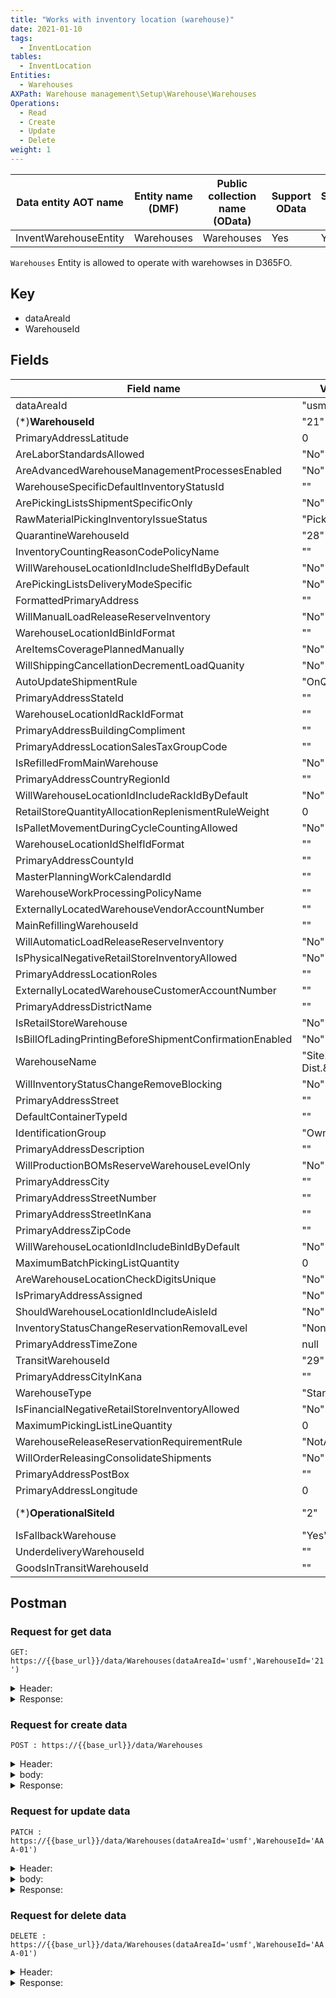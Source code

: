 ```yaml
---
title: "Works with inventory location (warehouse)"
date: 2021-01-10
tags:
  - InventLocation
tables:
  - InventLocation
Entities: 
  - Warehouses
AXPath: Warehouse management\Setup\Warehouse\Warehouses
Operations:
  - Read
  - Create
  - Update
  - Delete
weight: 1
---
```


| Data entity AOT name  | Entity name (DMF) | Public collection name (OData) | Support OData | Support DMF | Category | ReadOnly |
| --------------------- | ----------------- | ------------------------------ | ------------- | ----------- | -------- | -------- |
| InventWarehouseEntity | Warehouses        | Warehouses                     | Yes           | Yes         | Master   | No       |

`Warehouses` Entity is allowed to operate with warehowses in D365FO.

## Key

- dataAreaId
- WarehouseId

## Fields

| Field name                                              | Value example          | Description    |
| ------------------------------------------------------- | ---------------------- | -------------- |
| dataAreaId                                              | "usmf"                 | Company        |
| (*)__WarehouseId__                                      | "21"                   | WarehouseId    |
| PrimaryAddressLatitude                                  | 0                      |                |
| AreLaborStandardsAllowed                                | "No"                   |                |
| AreAdvancedWarehouseManagementProcessesEnabled          | "No"                   |                |
| WarehouseSpecificDefaultInventoryStatusId               | ""                     |                |
| ArePickingListsShipmentSpecificOnly                     | "No"                   |                |
| RawMaterialPickingInventoryIssueStatus                  | "Pick"                 |                |
| QuarantineWarehouseId                                   | "28"                   |                |
| InventoryCountingReasonCodePolicyName                   | ""                     |                |
| WillWarehouseLocationIdIncludeShelfIdByDefault          | "No"                   |                |
| ArePickingListsDeliveryModeSpecific                     | "No"                   |                |
| FormattedPrimaryAddress                                 | ""                     |                |
| WillManualLoadReleaseReserveInventory                   | "No"                   |                |
| WarehouseLocationIdBinIdFormat                          | ""                     |                |
| AreItemsCoveragePlannedManually                         | "No"                   |                |
| WillShippingCancellationDecrementLoadQuanity            | "No"                   |                |
| AutoUpdateShipmentRule                                  | "OnQuantityDecrease"   |                |
| PrimaryAddressStateId                                   | ""                     |                |
| WarehouseLocationIdRackIdFormat                         | ""                     |                |
| PrimaryAddressBuildingCompliment                        | ""                     |                |
| PrimaryAddressLocationSalesTaxGroupCode                 | ""                     |                |
| IsRefilledFromMainWarehouse                             | "No"                   |                |
| PrimaryAddressCountryRegionId                           | ""                     |                |
| WillWarehouseLocationIdIncludeRackIdByDefault           | "No"                   |                |
| RetailStoreQuantityAllocationReplenismentRuleWeight     | 0                      |                |
| IsPalletMovementDuringCycleCountingAllowed              | "No"                   |                |
| WarehouseLocationIdShelfIdFormat                        | ""                     |                |
| PrimaryAddressCountyId                                  | ""                     |                |
| MasterPlanningWorkCalendardId                           | ""                     |                |
| WarehouseWorkProcessingPolicyName                       | ""                     |                |
| ExternallyLocatedWarehouseVendorAccountNumber           | ""                     |                |
| MainRefillingWarehouseId                                | ""                     |                |
| WillAutomaticLoadReleaseReserveInventory                | "No"                   |                |
| IsPhysicalNegativeRetailStoreInventoryAllowed           | "No"                   |                |
| PrimaryAddressLocationRoles                             | ""                     |                |
| ExternallyLocatedWarehouseCustomerAccountNumber         | ""                     |                |
| PrimaryAddressDistrictName                              | ""                     |                |
| IsRetailStoreWarehouse                                  | "No"                   |                |
| IsBillOfLadingPrintingBeforeShipmentConfirmationEnabled | "No"                   |                |
| WarehouseName                                           | "Site2-Dist.&Shipping" | Warehouse name |
| WillInventoryStatusChangeRemoveBlocking                 | "No"                   |                |
| PrimaryAddressStreet                                    | ""                     |                |
| DefaultContainerTypeId                                  | ""                     |                |
| IdentificationGroup                                     | "OwnStock"             |                |
| PrimaryAddressDescription                               | ""                     |                |
| WillProductionBOMsReserveWarehouseLevelOnly             | "No"                   |                |
| PrimaryAddressCity                                      | ""                     |                |
| PrimaryAddressStreetNumber                              | ""                     |                |
| PrimaryAddressStreetInKana                              | ""                     |                |
| PrimaryAddressZipCode                                   | ""                     |                |
| WillWarehouseLocationIdIncludeBinIdByDefault            | "No"                   |                |
| MaximumBatchPickingListQuantity                         | 0                      |                |
| AreWarehouseLocationCheckDigitsUnique                   | "No"                   |                |
| IsPrimaryAddressAssigned                                | "No"                   |                |
| ShouldWarehouseLocationIdIncludeAisleId                 | "No"                   |                |
| InventoryStatusChangeReservationRemovalLevel            | "None"                 |                |
| PrimaryAddressTimeZone                                  | null                   |                |
| TransitWarehouseId                                      | "29"                   |                |
| PrimaryAddressCityInKana                                | ""                     |                |
| WarehouseType                                           | "Standard"             |                |
| IsFinancialNegativeRetailStoreInventoryAllowed          | "No"                   |                |
| MaximumPickingListLineQuantity                          | 0                      |                |
| WarehouseReleaseReservationRequirementRule              | "NotApplicable"        |                |
| WillOrderReleasingConsolidateShipments                  | "No"                   |                |
| PrimaryAddressPostBox                                   | ""                     |                |
| PrimaryAddressLongitude                                 | 0                      |                |
| (*)__OperationalSiteId__                                | "2"                    | Warehouse site |
| IsFallbackWarehouse                                     | "Yes"                  |                |
| UnderdeliveryWarehouseId                                | ""                     |                |
| GoodsInTransitWarehouseId                               | ""                     |                |

## Postman

### Request for get data

`GET: https://{{base_url}}/data/Warehouses(dataAreaId='usmf',WarehouseId='21')`

<details>
    <summary>
    Header:
    </summary>

```json
OData-Version:4.0
OData-MaxVersion:4.0
Content-Type:application/json;odata.metadata=minimal
Accept:application/json;odata.metadata=minimal
Accept-Charset:UTF-8
Authorization:Bearer {{token}}
Host:{{base_url}}
```

</details>

<details>
<summary>
Response:
</summary>

```json
{
    "@odata.context": "{{base_url}}/data\$metadata#Warehouses/$entity",
    "@odata.etag": "W/\"JzAsMjI1NjU0MjE0MzA7MCwwOzAsNTYzNzE0NDgyOTswLDA7MCwwJw==\"",
    "dataAreaId": "usmf",
    "WarehouseId": "21",
    "PrimaryAddressLatitude": 0,
    "AreLaborStandardsAllowed": "No",
    "AreAdvancedWarehouseManagementProcessesEnabled": "No",
    "WarehouseSpecificDefaultInventoryStatusId": "",
    "ArePickingListsShipmentSpecificOnly": "No",
    "RawMaterialPickingInventoryIssueStatus": "Pick",
    "QuarantineWarehouseId": "28",
    "InventoryCountingReasonCodePolicyName": "",
    "WillWarehouseLocationIdIncludeShelfIdByDefault": "No",
    "ArePickingListsDeliveryModeSpecific": "No",
    "FormattedPrimaryAddress": "",
    "WillManualLoadReleaseReserveInventory": "No",
    "WarehouseLocationIdBinIdFormat": "",
    "AreItemsCoveragePlannedManually": "No",
    "WillShippingCancellationDecrementLoadQuanity": "No",
    "AutoUpdateShipmentRule": "OnQuantityDecrease",
    "PrimaryAddressStateId": "",
    "WarehouseLocationIdRackIdFormat": "",
    "PrimaryAddressBuildingCompliment": "",
    "PrimaryAddressLocationSalesTaxGroupCode": "",
    "IsRefilledFromMainWarehouse": "No",
    "PrimaryAddressCountryRegionId": "",
    "WillWarehouseLocationIdIncludeRackIdByDefault": "No",
    "RetailStoreQuantityAllocationReplenismentRuleWeight": 0,
    "IsPalletMovementDuringCycleCountingAllowed": "No",
    "WarehouseLocationIdShelfIdFormat": "",
    "PrimaryAddressCountyId": "",
    "MasterPlanningWorkCalendardId": "",
    "WarehouseWorkProcessingPolicyName": "",
    "ExternallyLocatedWarehouseVendorAccountNumber": "",
    "MainRefillingWarehouseId": "",
    "WillAutomaticLoadReleaseReserveInventory": "No",
    "IsPhysicalNegativeRetailStoreInventoryAllowed": "No",
    "PrimaryAddressLocationRoles": "",
    "ExternallyLocatedWarehouseCustomerAccountNumber": "",
    "PrimaryAddressDistrictName": "",
    "IsRetailStoreWarehouse": "No",
    "IsBillOfLadingPrintingBeforeShipmentConfirmationEnabled": "No",
    "WarehouseName": "Site 2 - Dist. & Shipping",
    "WillInventoryStatusChangeRemoveBlocking": "No",
    "PrimaryAddressStreet": "",
    "DefaultContainerTypeId": "",
    "IdentificationGroup": "OwnStock",
    "PrimaryAddressDescription": "",
    "WillProductionBOMsReserveWarehouseLevelOnly": "No",
    "PrimaryAddressCity": "",
    "PrimaryAddressStreetNumber": "",
    "PrimaryAddressStreetInKana": "",
    "PrimaryAddressZipCode": "",
    "WillWarehouseLocationIdIncludeBinIdByDefault": "No",
    "MaximumBatchPickingListQuantity": 0,
    "AreWarehouseLocationCheckDigitsUnique": "No",
    "IsPrimaryAddressAssigned": "No",
    "ShouldWarehouseLocationIdIncludeAisleId": "No",
    "InventoryStatusChangeReservationRemovalLevel": "None",
    "PrimaryAddressTimeZone": null,
    "TransitWarehouseId": "29",
    "PrimaryAddressCityInKana": "",
    "WarehouseType": "Standard",
    "IsFinancialNegativeRetailStoreInventoryAllowed": "No",
    "MaximumPickingListLineQuantity": 0,
    "WarehouseReleaseReservationRequirementRule": "NotApplicable",
    "WillOrderReleasingConsolidateShipments": "No",
    "PrimaryAddressPostBox": "",
    "PrimaryAddressLongitude": 0,
    "OperationalSiteId": "2",
    "IsFallbackWarehouse": "Yes",
    "UnderdeliveryWarehouseId": "",
    "GoodsInTransitWarehouseId": ""
}
```

</details>

### Request for create data

`POST : https://{{base_url}}/data/Warehouses`

<details>
    <summary>
    Header:
    </summary>

```json
OData-Version:4.0
OData-MaxVersion:4.0
Content-Type:application/json;odata.metadata=minimal
Accept:application/json;odata.metadata=minimal
Accept-Charset:UTF-8
Authorization:Bearer {{token}}
Host:{{base_url}}
```

</details>

<details>
    <summary>
    body:
    </summary>

```json
{
    "@odata.type":"#Microsoft.Dynamics.DataEntities.Warehouse",
    "WarehouseId": "AAA-01",
    "OperationalSiteId": "2"
}
```

</details>

<details>
<summary>
Response:

</summary>

```json
{
    "@odata.context": "https://{{base_url}}/data/$metadata#Warehouses/$entity",
    "@odata.etag": "W/\"JzEsNjg3MTk0ODI4NzE7MSw2ODcxOTQ4Mjc5NDswLDA7MCwwOzAsMCc=\"",
    "dataAreaId": "usmf",
    "WarehouseId": "AAA-01",
    "PrimaryAddressLatitude": 0,
    "AreLaborStandardsAllowed": "No",
    "AreAdvancedWarehouseManagementProcessesEnabled": "No",
    "WarehouseSpecificDefaultInventoryStatusId": "",
    "ArePickingListsShipmentSpecificOnly": "No",
    "RawMaterialPickingInventoryIssueStatus": "Pick",
    "QuarantineWarehouseId": "",
    "InventoryCountingReasonCodePolicyName": "",
    "WillWarehouseLocationIdIncludeShelfIdByDefault": "No",
    "ArePickingListsDeliveryModeSpecific": "No",
    "FormattedPrimaryAddress": "",
    "WillManualLoadReleaseReserveInventory": "No",
    "WarehouseLocationIdBinIdFormat": "",
    "AreItemsCoveragePlannedManually": "No",
    "WillShippingCancellationDecrementLoadQuanity": "No",
    "AutoUpdateShipmentRule": "OnQuantityDecrease",
    "PrimaryAddressStateId": "",
    "WarehouseLocationIdRackIdFormat": "",
    "PrimaryAddressBuildingCompliment": "",
    "PrimaryAddressLocationSalesTaxGroupCode": "",
    "IsRefilledFromMainWarehouse": "No",
    "PrimaryAddressCountryRegionId": "",
    "WillWarehouseLocationIdIncludeRackIdByDefault": "No",
    "RetailStoreQuantityAllocationReplenismentRuleWeight": 0,
    "IsPalletMovementDuringCycleCountingAllowed": "No",
    "WarehouseLocationIdShelfIdFormat": "",
    "PrimaryAddressCountyId": "",
    "MasterPlanningWorkCalendardId": "",
    "WarehouseWorkProcessingPolicyName": "",
    "ExternallyLocatedWarehouseVendorAccountNumber": "",
    "MainRefillingWarehouseId": "",
    "WillAutomaticLoadReleaseReserveInventory": "No",
    "IsPhysicalNegativeRetailStoreInventoryAllowed": "No",
    "PrimaryAddressLocationRoles": "",
    "ExternallyLocatedWarehouseCustomerAccountNumber": "",
    "PrimaryAddressDistrictName": "",
    "IsRetailStoreWarehouse": "No",
    "IsBillOfLadingPrintingBeforeShipmentConfirmationEnabled": "No",
    "WarehouseName": "",
    "WillInventoryStatusChangeRemoveBlocking": "No",
    "PrimaryAddressStreet": "",
    "DefaultContainerTypeId": "",
    "IdentificationGroup": null,
    "PrimaryAddressDescription": "",
    "WillProductionBOMsReserveWarehouseLevelOnly": "No",
    "PrimaryAddressCity": "",
    "PrimaryAddressStreetNumber": "",
    "PrimaryAddressStreetInKana": "",
    "PrimaryAddressZipCode": "",
    "WillWarehouseLocationIdIncludeBinIdByDefault": "No",
    "MaximumBatchPickingListQuantity": 0,
    "AreWarehouseLocationCheckDigitsUnique": "No",
    "IsPrimaryAddressAssigned": "No",
    "ShouldWarehouseLocationIdIncludeAisleId": "No",
    "InventoryStatusChangeReservationRemovalLevel": "None",
    "PrimaryAddressTimeZone": null,
    "TransitWarehouseId": "",
    "PrimaryAddressCityInKana": "",
    "WarehouseType": "Standard",
    "IsFinancialNegativeRetailStoreInventoryAllowed": "No",
    "MaximumPickingListLineQuantity": 0,
    "WarehouseReleaseReservationRequirementRule": "NotApplicable",
    "WillOrderReleasingConsolidateShipments": "No",
    "PrimaryAddressPostBox": "",
    "PrimaryAddressLongitude": 0,
    "OperationalSiteId": "2",
    "IsFallbackWarehouse": "No",
    "UnderdeliveryWarehouseId": "",
    "GoodsInTransitWarehouseId": ""
}
```

</details>

### Request for update data

`PATCH : https://{{base_url}}/data/Warehouses(dataAreaId='usmf',WarehouseId='AAA-01')`

<details>
    <summary>
    Header:
    </summary>

```json
    OData-Version:4.0
    OData-MaxVersion:4.0
    Content-Type:application/json;odata.metadata=minimal
    Accept:application/json;odata.metadata=minimal
    Accept-Charset:UTF-8
    Authorization:Bearer {{token}}
    Host:{{base_url}}
```

</details>

<details>
    <summary>
    body:
    </summary>

```json
{
    "@odata.type": "#Microsoft.Dynamics.DataEntities.Warehouse",
    "TransitWarehouseId": "29"
}
```

</details>

<details>
    <summary>
    Response:
    </summary>
    Status: 204
</details>

### Request for delete data

`DELETE : https://{{base_url}}/data/Warehouses(dataAreaId='usmf',WarehouseId='AAA-01')`

<details>
    <summary>
    Header:
    </summary>

```json
OData-Version:4.0
OData-MaxVersion:4.0
Content-Type:application/json;odata.metadata=minimal
Accept:application/json;odata.metadata=minimal
Accept-Charset:UTF-8
Authorization:Bearer {{token}}
Host:{{base_url}}
```

</details>

<details>
<summary>
Response:
</summary>
Status: 204
</details>
